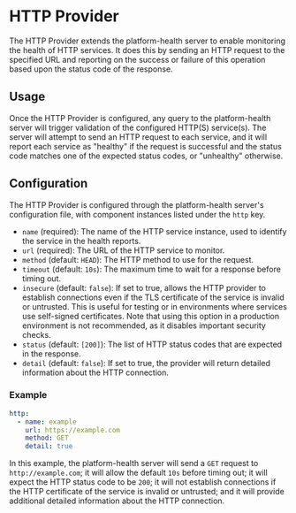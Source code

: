 # HTTP Provider

The HTTP Provider extends the platform-health server to enable monitoring the health of HTTP services. It does this by sending an HTTP request to the specified URL and reporting on the success or failure of this operation based upon the status code of the response.

## Usage

Once the HTTP Provider is configured, any query to the platform-health server will trigger validation of the configured HTTP(S) service(s). The server will attempt to send an HTTP request to each service, and it will report each service as "healthy" if the request is successful and the status code matches one of the expected status codes, or "unhealthy" otherwise.

## Configuration

The HTTP Provider is configured through the platform-health server's configuration file, with component instances listed under the `http` key.

* `name` (required): The name of the HTTP service instance, used to identify the service in the health reports.
* `url` (required): The URL of the HTTP service to monitor.
* `method` (default: `HEAD`): The HTTP method to use for the request.
* `timeout` (default: `10s`): The maximum time to wait for a response before timing out.
* `insecure` (default: `false`): If set to true, allows the HTTP provider to establish connections even if the TLS certificate of the service is invalid or untrusted. This is useful for testing or in environments where services use self-signed certificates. Note that using this option in a production environment is not recommended, as it disables important security checks.
* `status` (default: `[200]`): The list of HTTP status codes that are expected in the response.
* `detail` (default: `false`): If set to true, the provider will return detailed information about the HTTP connection.

### Example

```yaml
http:
  - name: example
    url: https://example.com
    method: GET
    detail: true
```

In this example, the platform-health server will send a `GET` request to `http://example.com`; it will allow the default `10s` before timing out; it will expect the HTTP status code to be `200`; it will not establish connections if the HTTP certificate of the service is invalid or untrusted; and it will provide additional detailed information about the HTTP connection.
